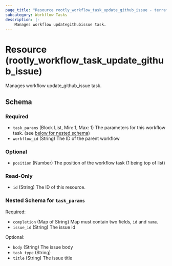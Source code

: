 ```yaml
---
page_title: "Resource rootly_workflow_task_update_github_issue - terraform-provider-rootly"
subcategory: Workflow Tasks
description: |-
    Manages workflow updategithubissue task.
---
```


# Resource (rootly_workflow_task_update_github_issue)

Manages workflow update_github_issue task.



<!-- schema generated by tfplugindocs -->
## Schema

### Required

- `task_params` (Block List, Min: 1, Max: 1) The parameters for this workflow task. (see [below for nested schema](#nestedblock--task_params))
- `workflow_id` (String) The ID of the parent workflow

### Optional

- `position` (Number) The position of the workflow task (1 being top of list)

### Read-Only

- `id` (String) The ID of this resource.

<a id="nestedblock--task_params"></a>
### Nested Schema for `task_params`

Required:

- `completion` (Map of String) Map must contain two fields, `id` and `name`.
- `issue_id` (String) The issue id

Optional:

- `body` (String) The issue body
- `task_type` (String)
- `title` (String) The issue title

